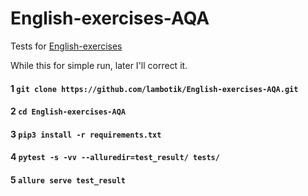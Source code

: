 # English-exercises-AQA
Tests for [English-exercises](https://github.com/Areso/English-exercises)


While this for simple run, later I'll correct it.

#### 1 ```git clone https://github.com/lambotik/English-exercises-AQA.git```
   
#### 2 ```cd English-exercises-AQA```
   
#### 3 ```pip3 install -r requirements.txt```
   
#### 4 ```pytest -s -vv --alluredir=test_result/ tests/```
   
#### 5 ```allure serve test_result```
